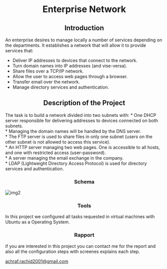 <h1 align="center"> Enterprise Network</h1>
<h2 align="center"> Introduction</h2>
  An enterprise desires to manage locally a number of services depending on the departments. It establishes a network that will allow it to provide services that:<br/>

 * Deliver IP addresses to devices that connect to the network.</br>
 * Turn domain names into IP addresses (and vise-versa).<br/>
 * Share files over a TCP/IP network.<br/>
 * Allow the user to access web pages through a browser.<br/>
 * Transfer email over the network.<br/>
 * Manage directory services and authentication.<br/>
  <h2 align="center"> Description of the Project</h2>
  The task is to build a network divided into two subnets with:
* One DHCP server responsible for delivering addresses to devices
connected on both subnets.<br/>
* Managing the domain names will be handled by the DNS server.<br/>
* The FTP server is used to share files in only one subnet (users on the
other subnet is not allowed to access this service).<br/>
* An HTTP server managing two web pages. One is accessible to all
hosts, and one with restricted access (user-password).<br/>
* A server managing the email exchange in the company.<br/>
* LDAP (Lightweight Directory Access Protocol) is used for directory services and authentication.<br/>
<h3 align="center">Schema</h3>

![img2](https://user-images.githubusercontent.com/85987778/155847990-1faa1729-0468-40d3-9804-f308dd406366.png)

<h3 align="center">Tools</h3>
In this project we configured all tasks requested in virtual machines with Ubuntu as a Operating System.
<h3 align="center">Rapport</h3>
if you are interested in this project you can contact me for the report and also all the configuration steps with screenes explains each step.

<a href="mailto:achraf.rachid2001@gmail.com?subject=HTML link">achraf.rachid2001@gmail.com</a>

